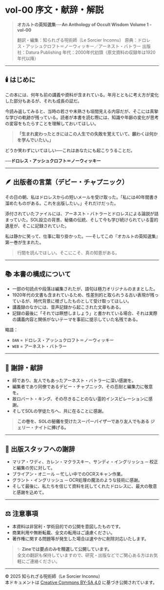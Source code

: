# vol-00 序文・献辞・解説

> **オカルトの英知選集──An Anthology of Occult Wisdom**
> **Volume 1 - vol-00**
> 
> 翻訳・編集：知られざる呪術師（Le Sorcier Inconnu）
> 原典：ドロレス・アッシュクロフト＝ノーウィッキー／アーネスト・バトラー
> 出版社：Datura Publishing
> 年代：2000年代初頭（原文資料の収録年は1920年代以降）

---

## 🕯️ はじめに

この本には、何年も前の講義や資料が含まれている。年月とともに考え方が変化した部分もあるが、それも成長の証だ。

今読み返してみると、当時の若さや未熟さも垣間見える内容だが、そこには真摯な学びの軌跡が残っている。読者が本書を読む際には、知識や年齢の変化が思考の変容をもたらすことを理解しておいてほしい。

> **「生まれ変わったときにはこの人生での失敗を覚えていて、願わくは何かを学んでいたい。」**

どうか笑わずにいてほしい──これはあなたにも起こりうることだ。

**──ドロレス・アッシュクロフト＝ノーウィッキー**

---

## 🪶 出版者の言葉（デビー・チャプニック）

その日の朝、私はドロレスからの短いメールを受け取った。「私には40年間書き溜めたものがある。これを出版したい。」それだけだった。

添付されていたファイルには、アーネスト・バトラーとドロレスによる論説が詰まっていた。SOL設立の背景、秘儀の伝統、そして今も学び続けられている霊的遺産が、そこに記録されていた。

私は静かに笑って、仕事に取り掛かった。──そしてこの『オカルトの英知選集』第一巻が生まれた。

> 行間を読んでほしい。そこにこそ、真の知恵がある。

---

## 📚 本書の構成について

- 一部の句読点や段落は編集されたが、語句は極力オリジナルのままとした。
- 1920年代の文書も含まれているため、性差別的と取られうる古い表現が残っているが、時代背景に根ざしたものとして受け取ってほしい。
- 講義録のなかには、音声記録から起こされた文章もある。
- 記録の最後に「それでは瞑想しましょう」と書かれている場合、それは実際の講義内容と関係がないテーマを事前に提示していた名残である。

略語：
- `DAN` = ドロレス・アッシュクロフト＝ノーウィッキー
- `WEB` = アーネスト・バトラー

---

## 🙏 謝辞・献辞

- 師であり、友人でもあったアーネスト・バトラーに深い感謝を。
- 編集者であり同僚であるデビー・チャプニック、その忍耐と編集力に敬意を。
- 故ロバート・キング、その尽きることのない霊的インスピレーションに感謝。
- そしてSOLの学徒たちへ、共に在ることに感謝。

> **この巻を、SOLの秘儀を受けたスーパーバイザーであり友人でもある**
> **ジェリー・ナイトに捧げる。**

---

## 🔧 出版スタッフへの謝辞

- マリア・ワディ、カレン・マクラスキー、サンディ・イングリッシュ ─ 校正と編集の労に対して。
- ブライアン・オニール ─ 忙しい中でのOCRスキャン作業。
- グラント・イングリッシュ ─ OCR処理の魔法のような技術に感謝。
- そして最後に、私たちを信じて資料を託してくれたドロレスに、最大の敬意と感謝を込めて。

---

## ⚖️ 注意事項

- 本資料は非営利・学術目的での公開を意図したものです。
- 商業利用や無断転載、全文の転用はご遠慮ください。
- 著作権に関する問題等が発生した場合は速やかに削除対応いたします。

> ✨ **Zineでは要点のみを精選して公開しています。**  
> 全文の翻訳も保持していますので、研究・出版などでご関心ある方はお気軽にご連絡ください。

---
© 2025 知られざる呪術師（Le Sorcier Inconnu）  
本ドキュメントは [Creative Commons BY-SA 4.0](https://creativecommons.org/licenses/by-sa/4.0/deed.ja) に基づき公開されています。

